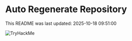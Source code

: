 # Auto Regenerate Repository

This README was last updated: 2025-10-18 09:51:00

 ![TryHackMe](https://tryhackme.com/badge/533634)